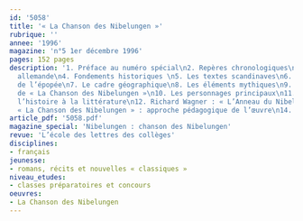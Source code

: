 ```yaml
---
id: '5058'
title: '« La Chanson des Nibelungen »'
rubrique: ''
annee: '1996'
magazine: 'n°5 1er décembre 1996'
pages: 152 pages
description: '1. Préface au numéro spécial\n2. Repères chronologiques\n3. L’épopée
  allemande\n4. Fondements historiques \n5. Les textes scandinaves\n6. La structure
  de l’épopée\n7. Le cadre géographique\n8. Les éléments mythiques\n9. Le message
  de « La Chanson des Nibelungen »\n10. Les personnages principaux\n11. Attila, de
  l’histoire à la littérature\n12. Richard Wagner : « L’Anneau du Nibelung »\n13.
  « La Chanson des Nibelungen » : approche pédagogique de l’œuvre\n14. L’épopée allemande'
article_pdf: '5058.pdf'
magazine_special: 'Nibelungen : chanson des Nibelungen'
revue: 'L’école des lettres des collèges'
disciplines:
- français
jeunesse:
- romans, récits et nouvelles « classiques »
niveau_etudes:
- classes préparatoires et concours
oeuvres:
- La Chanson des Nibelungen
---
```

